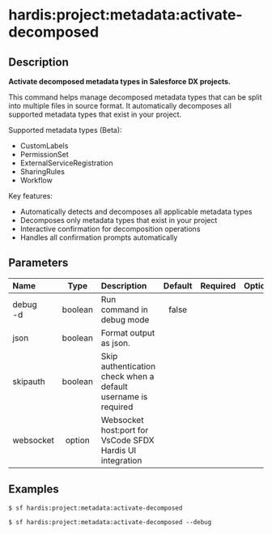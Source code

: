 <!-- This file has been generated with command 'sf hardis:doc:plugin:generate'. Please do not update it manually or it may be overwritten -->
# hardis:project:metadata:activate-decomposed

## Description

**Activate decomposed metadata types in Salesforce DX projects.**

This command helps manage decomposed metadata types that can be split into multiple files in source format. It automatically decomposes all supported metadata types that exist in your project.

Supported metadata types (Beta):
- CustomLabels
- PermissionSet
- ExternalServiceRegistration
- SharingRules
- Workflow

Key features:
- Automatically detects and decomposes all applicable metadata types
- Decomposes only metadata types that exist in your project
- Interactive confirmation for decomposition operations
- Handles all confirmation prompts automatically

## Parameters

| Name         |  Type   | Description                                                   | Default | Required | Options |
|:-------------|:-------:|:--------------------------------------------------------------|:-------:|:--------:|:-------:|
| debug<br/>-d | boolean | Run command in debug mode                                     |  false  |          |         |
| json         | boolean | Format output as json.                                        |         |          |         |
| skipauth     | boolean | Skip authentication check when a default username is required |         |          |         |
| websocket    | option  | Websocket host:port for VsCode SFDX Hardis UI integration     |         |          |         |

## Examples

```shell
$ sf hardis:project:metadata:activate-decomposed
```

```shell
$ sf hardis:project:metadata:activate-decomposed --debug
```
